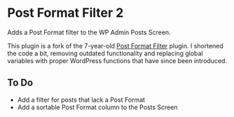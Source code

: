 # Post Format Filter 2
Adds a Post Format filter to the WP Admin Posts Screen.

This plugin is a fork of the 7-year-old [Post Format Filter](https://wordpress.org/plugins/post-format-filter/) plugin. I shortened the code a bit, removing outdated functionality and replacing global variables with proper WordPress functions that have since been introduced.

## To Do
- Add a filter for posts that lack a Post Format
- Add a sortable Post Format column to the Posts Screen
